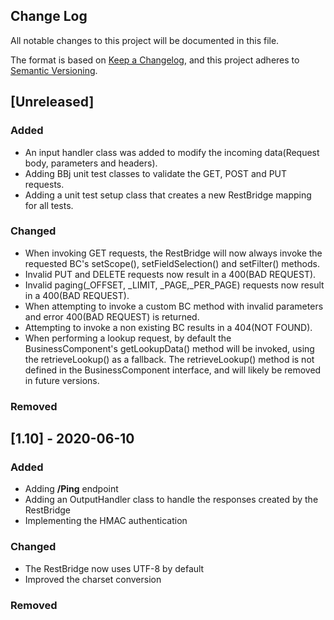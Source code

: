 ## Change Log

All notable changes to this project will be documented in this file.

The format is based on [Keep a Changelog](https://keepachangelog.com/en/1.0.0/),
and this project adheres to [Semantic Versioning](https://semver.org/spec/v2.0.0.html).

## [Unreleased]

### Added
- An input handler class was added to modify the incoming data(Request body, parameters and headers).
- Adding BBj unit test classes to validate the GET, POST and PUT requests.
- Adding a unit test setup class that creates a new RestBridge mapping for all tests.

### Changed
- When invoking GET requests, the RestBridge will now always invoke the requested BC's setScope(), setFieldSelection() and setFilter() methods.
- Invalid PUT and DELETE requests now result in a 400(BAD REQUEST).
- Invalid paging(_OFFSET, _LIMIT, _PAGE,_PER_PAGE) requests now result in a 400(BAD REQUEST).
- When attempting to invoke a custom BC method with invalid parameters and error 400(BAD REQUEST) is returned.
- Attempting to invoke a non existing BC results in a 404(NOT FOUND).
- When performing a lookup request, by default the BusinessComponent's getLookupData() method will be invoked, using the retrieveLookup() as a fallback. The retrieveLookup() method is not defined in the BusinessComponent interface, and will likely be removed in future versions.

### Removed

## [1.10] - 2020-06-10

### Added
- Adding **/Ping** endpoint
- Adding an OutputHandler class to handle the responses created by the RestBridge
- Implementing the HMAC authentication 

### Changed
- The RestBridge now uses UTF-8 by default
- Improved the charset conversion 

### Removed